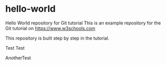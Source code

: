 # hello-world
Hello World repository for Git tutorial
This is an example repository for the Git tutorial on https://www.w3schools.com

This repository is built step by step in the tutorial. 

Test Test

AnotherTest
